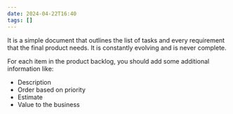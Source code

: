 ```yaml
---
date: 2024-04-22T16:40
tags: []
---
```

It is a simple document that outlines the list of tasks and every requirement that the final product needs.
It is constantly evolving and is never complete.

For each item in the product backlog, you should add some additional information like:
- Description
- Order based on priority
- Estimate
- Value to the business
